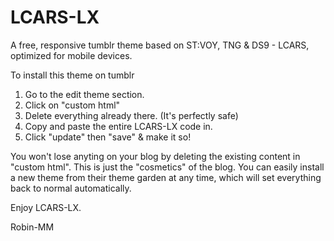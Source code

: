 # LCARS-LX
A free, responsive tumblr theme based on ST:VOY, TNG &amp; DS9 - LCARS, optimized for mobile devices.

To install this theme on tumblr

1. Go to the edit theme section.
2. Click on "custom html" 
3. Delete everything already there. (It's perfectly safe)
4. Copy and paste the entire LCARS-LX code in.
5. Click "update" then "save" & make it so!

You won't lose anyting on your blog by deleting the existing content in "custom html".
This is just the "cosmetics" of the blog.
You can easily install a new theme from their theme garden at any time, which will set everything back to normal automatically.

Enjoy LCARS-LX.

Robin-MM
